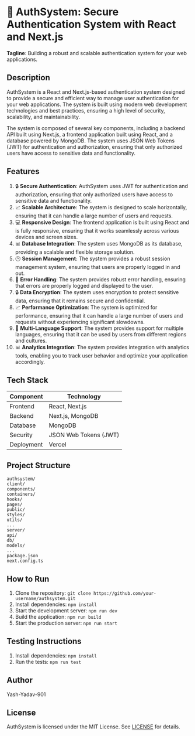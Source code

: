 🚀 **AuthSystem**: Secure Authentication System with React and Next.js
===========================================================

**Tagline**: Building a robust and scalable authentication system for your web applications.

**Description**
-----------

AuthSystem is a React and Next.js-based authentication system designed to provide a secure and efficient way to manage user authentication for your web applications. The system is built using modern web development technologies and best practices, ensuring a high level of security, scalability, and maintainability.

The system is composed of several key components, including a backend API built using Next.js, a frontend application built using React, and a database powered by MongoDB. The system uses JSON Web Tokens (JWT) for authentication and authorization, ensuring that only authorized users have access to sensitive data and functionality.

**Features**
------------

1. 🔒 **Secure Authentication**: AuthSystem uses JWT for authentication and authorization, ensuring that only authorized users have access to sensitive data and functionality.
2. 📈 **Scalable Architecture**: The system is designed to scale horizontally, ensuring that it can handle a large number of users and requests.
3. 💻 **Responsive Design**: The frontend application is built using React and is fully responsive, ensuring that it works seamlessly across various devices and screen sizes.
4. 📊 **Database Integration**: The system uses MongoDB as its database, providing a scalable and flexible storage solution.
5. 🕒 **Session Management**: The system provides a robust session management system, ensuring that users are properly logged in and out.
6. 📝 **Error Handling**: The system provides robust error handling, ensuring that errors are properly logged and displayed to the user.
7. 🔒 **Data Encryption**: The system uses encryption to protect sensitive data, ensuring that it remains secure and confidential.
8. 📈 **Performance Optimization**: The system is optimized for performance, ensuring that it can handle a large number of users and requests without experiencing significant slowdowns.
9. 👥 **Multi-Language Support**: The system provides support for multiple languages, ensuring that it can be used by users from different regions and cultures.
10. 📊 **Analytics Integration**: The system provides integration with analytics tools, enabling you to track user behavior and optimize your application accordingly.

**Tech Stack**
-------------

| Component | Technology |
| --- | --- |
| Frontend | React, Next.js |
| Backend | Next.js, MongoDB |
| Database | MongoDB |
| Security | JSON Web Tokens (JWT) |
| Deployment | Vercel |

**Project Structure**
-------------------

```
authsystem/
client/
components/
containers/
hooks/
pages/
public/
styles/
utils/
...
server/
api/
db/
models/
...
package.json
next.config.ts
```

**How to Run**
--------------

1. Clone the repository: `git clone https://github.com/your-username/authsystem.git`
2. Install dependencies: `npm install`
3. Start the development server: `npm run dev`
4. Build the application: `npm run build`
5. Start the production server: `npm run start`

**Testing Instructions**
----------------------

1. Install dependencies: `npm install`
2. Run the tests: `npm run test`






**Author**
-------

Yash-Yadav-901

**License**
---------

AuthSystem is licensed under the MIT License. See [LICENSE](LICENSE) for details.

